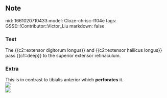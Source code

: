## Note
nid: 1661020710433
model: Cloze-chrisc-ff04e
tags: GSSE::!Contributor::Victor_Liu
markdown: false

### Text
The {{c2::extensor digitorum longus}} and {{c2::extensor hallicus longus}} pass {{c1::deep}} to the superior extensor retinaculum.

### Extra
<div>
  This is in contrast to tibialis anterior which <b>perforates</b>
  it.
</div><img src=
"paste-722f65583ca6220b59499ef5062969701792c6f1.jpg">
<div><img src=
"paste-c65f6a4835f8d8ccdeb0d3c94202d918bc57b3ad.jpg"></div>
